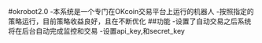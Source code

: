 #okrobot2.0
-本系统是一个专门在OKcoin交易平台上运行的机器人
-按照指定的策略运行，目前策略收益良好，且在不断优化
##功能
-设置了自动交易之后系统将在后台自动完成监控和交易
-设置api_key,和secret_key
